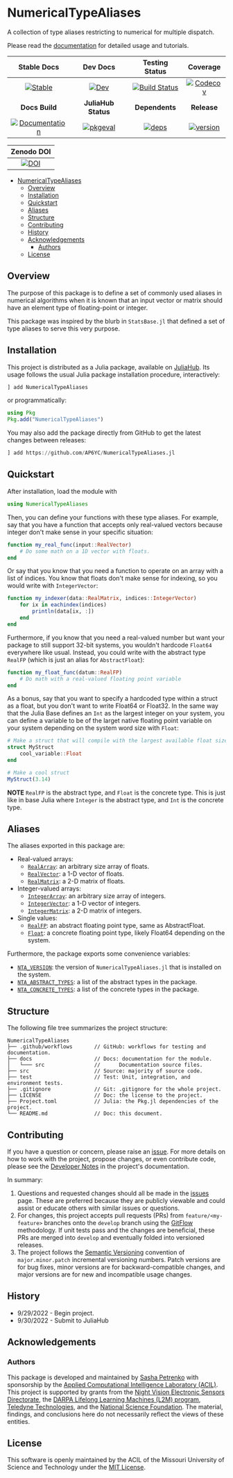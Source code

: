 # NumericalTypeAliases

A collection of type aliases restricting to numerical for multiple dispatch.

Please read the [documentation][docs-dev-url] for detailed usage and tutorials.

| **Stable Docs**  | **Dev Docs** | **Testing Status** | **Coverage** |
|:----------------:|:------------:|:----------------:|:------------:|
| [![Stable][docs-stable-img]][docs-stable-url] | [![Dev][docs-dev-img]][docs-dev-url]| [![Build Status][ci-img]][ci-url] | [![Codecov][codecov-img]][codecov-url] |
| **Docs Build** | **JuliaHub Status** | **Dependents** | **Release** |
| [![Documentation][doc-status-img]][doc-status-url] | [![pkgeval][pkgeval-img]][pkgeval-url] | [![deps][deps-img]][deps-url] | [![version][version-img]][version-url] |

| **Zenodo DOI** |
| :------------: |
| [![DOI][zenodo-img]][zenodo-url] |

[zenodo-img]: https://zenodo.org/badge/DOI/10.5281/zenodo.5748453.svg
[zenodo-url]: https://doi.org/10.5281/zenodo.5748453

[doc-status-img]: https://github.com/AP6YC/NumericalTypeAliases.jl/actions/workflows/Documentation.yml/badge.svg
[doc-status-url]: https://github.com/AP6YC/NumericalTypeAliases.jl/actions/workflows/Documentation.yml

[deps-img]: https://juliahub.com/docs/NumericalTypeAliases/deps.svg
[deps-url]: https://juliahub.com/ui/Packages/NumericalTypeAliases/Sm0We?t=2

[version-img]: https://juliahub.com/docs/NumericalTypeAliases/version.svg
[version-url]: https://juliahub.com/ui/Packages/NumericalTypeAliases/Sm0We

[pkgeval-img]: https://juliahub.com/docs/NumericalTypeAliases/pkgeval.svg
[pkgeval-url]: https://juliahub.com/ui/Packages/NumericalTypeAliases/Sm0We

[docs-stable-img]: https://img.shields.io/badge/docs-stable-blue.svg
[docs-stable-url]: https://AP6YC.github.io/NumericalTypeAliases.jl/stable

[docs-dev-img]: https://img.shields.io/badge/docs-dev-blue.svg
[docs-dev-url]: https://AP6YC.github.io/NumericalTypeAliases.jl/dev

[ci-img]: https://github.com/AP6YC/NumericalTypeAliases.jl/workflows/CI/badge.svg
[ci-url]: https://github.com/AP6YC/NumericalTypeAliases.jl/actions?query=workflow%3ACI

[codecov-img]: https://codecov.io/gh/AP6YC/NumericalTypeAliases.jl/branch/main/graph/badge.svg
[codecov-url]: https://codecov.io/gh/AP6YC/NumericalTypeAliases.jl

[issues-url]: https://github.com/AP6YC/NumericalTypeAliases.jl/issues
[contrib-url]: https://ap6yc.github.io/NumericalTypeAliases.jl/dev/man/contributing/

- [NumericalTypeAliases](#numericaltypealiases)
  - [Overview](#overview)
  - [Installation](#installation)
  - [Quickstart](#quickstart)
  - [Aliases](#aliases)
  - [Structure](#structure)
  - [Contributing](#contributing)
  - [History](#history)
  - [Acknowledgements](#acknowledgements)
    - [Authors](#authors)
  - [License](#license)

## Overview

The purpose of this package is to define a set of commonly used aliases in numerical algorithms when it is known that an input vector or matrix should have an element type of floating-point or integer.

This package was inspired by the blurb in `StatsBase.jl` that defined a set of type aliases to serve this very purpose.

## Installation

This project is distributed as a Julia package, available on [JuliaHub](https://juliahub.com/).
Its usage follows the usual Julia package installation procedure, interactively:

```julia
] add NumericalTypeAliases
```

or programmatically:

```julia
using Pkg
Pkg.add("NumericalTypeAliases")
```

You may also add the package directly from GitHub to get the latest changes between releases:

```julia
] add https://github.com/AP6YC/NumericalTypeAliases.jl
```

## Quickstart

After installation, load the module with

```julia
using NumericalTypeAliases
```

Then, you can define your functions with these type aliases.
For example, say that you have a function that accepts only real-valued vectors because integer don't make sense in your specific situation:

```julia
function my_real_func(input::RealVector)
    # Do some math on a 1D vector with floats.
end
```

Or say that you know that you need a function to operate on an array with a list of indices.
You know that floats don't make sense for indexing, so you would write with `IntegerVector`:

```julia
function my_indexer(data::RealMatrix, indices::IntegerVector)
    for ix in eachindex(indices)
        println(data[ix, :])
    end
end
```

Furthermore, if you know that you need a real-valued number but want your package to still support 32-bit systems, you wouldn't hardcode `Float64` everywhere like usual.
Instead, you could write with the abstract type `RealFP` (which is just an alias for `AbstractFloat`):

```julia
function my_float_func(datum::RealFP)
    # Do math with a real-valued floating point variable
end
```

As a bonus, say that you want to specify a hardcoded type within a struct as a float, but you don't want to write Float64 or Float32.
In the same way that the Julia Base defines an `Int` as the largest integer on your system, you can define a variable to be of the larget native floating point variable on your system depending on the system word size with `Float`:

```julia
# Make a struct that will compile with the largest available float size
struct MyStruct
    cool_variable::Float
end

# Make a cool struct
MyStruct(3.14)
```

**NOTE** `RealFP` is the abstract type, and `Float` is the concrete type.
This is just like in base Julia where `Integer` is the abstract type, and `Int` is the concrete type.

## Aliases

The aliases exported in this package are:

- Real-valued arrays:
  - [`RealArray`][1]: an arbitrary size array of floats.
  - [`RealVector`][2]: a 1-D vector of floats.
  - [`RealMatrix`][3]: a 2-D matrix of floats.
- Integer-valued arrays:
  - [`IntegerArray`][4]: an arbitrary size array of integers.
  - [`IntegerVector`][5]: a 1-D vector of integers.
  - [`IntegerMatrix`][6]: a 2-D matrix of integers.
- Single values:
  - [`RealFP`][7]: an abstract floating point type, same as AbstractFloat.
  - [`Float`][8]: a concrete floating point type, likely Float64 depending on the system.

Furthermore, the package exports some convenience variables:

- [`NTA_VERSION`][9]: the version of `NumericalTypeAliases.jl` that is installed on the system.
- [`NTA_ABSTRACT_TYPES`][10]: a list of the abstract types in the package.
- [`NTA_CONCRETE_TYPES`][11]: a list of the concrete types in the package.

[1]: https://AP6YC.github.io/NumericalTypeAliases.jl/dev/man/full-index.html#NumericalTypeAliases.RealArray
[2]: https://AP6YC.github.io/NumericalTypeAliases.jl/dev/man/full-index.html#NumericalTypeAliases.RealVector
[3]: https://AP6YC.github.io/NumericalTypeAliases.jl/dev/man/full-index.html#NumericalTypeAliases.RealMatrix
[4]: https://AP6YC.github.io/NumericalTypeAliases.jl/dev/man/full-index.html#NumericalTypeAliases.IntegerArray
[5]: https://AP6YC.github.io/NumericalTypeAliases.jl/dev/man/full-index.html#NumericalTypeAliases.IntegerVector
[6]: https://AP6YC.github.io/NumericalTypeAliases.jl/dev/man/full-index.html#NumericalTypeAliases.IntegerMatrix
[7]: https://AP6YC.github.io/NumericalTypeAliases.jl/dev/man/full-index.html#NumericalTypeAliases.RealFP
[8]: https://AP6YC.github.io/NumericalTypeAliases.jl/dev/man/full-index.html#NumericalTypeAliases.Float
[9]: https://AP6YC.github.io/NumericalTypeAliases.jl/dev/man/full-index.html#NumericalTypeAliases.NTA_VERSION
[10]: https://AP6YC.github.io/NumericalTypeAliases.jl/dev/man/full-index.html#NumericalTypeAliases.NTA_ABSTRACT_TYPES
[11]: https://AP6YC.github.io/NumericalTypeAliases.jl/dev/man/full-index.html#NumericalTypeAliases.NTA_CONCRETE_TYPES

## Structure

The following file tree summarizes the project structure:

```console
NumericalTypeAliases
├── .github/workflows       // GitHub: workflows for testing and documentation.
├── docs                    // Docs: documentation for the module.
│   └─── src                //      Documentation source files.
├── src                     // Source: majority of source code.
├── test                    // Test: Unit, integration, and environment tests.
├── .gitignore              // Git: .gitignore for the whole project.
├── LICENSE                 // Doc: the license to the project.
├── Project.toml            // Julia: the Pkg.jl dependencies of the project.
└── README.md               // Doc: this document.
```

## Contributing

If you have a question or concern, please raise an [issue][issues-url].
For more details on how to work with the project, propose changes, or even contribute code, please see the [Developer Notes][contrib-url] in the project's documentation.

In summary:

1. Questions and requested changes should all be made in the [issues][issues-url] page.
These are preferred because they are publicly viewable and could assist or educate others with similar issues or questions.
2. For changes, this project accepts pull requests (PRs) from `feature/<my-feature>` branches onto the `develop` branch using the [GitFlow](https://nvie.com/posts/a-successful-git-branching-model/) methodology.
If unit tests pass and the changes are beneficial, these PRs are merged into `develop` and eventually folded into versioned releases.
3. The project follows the [Semantic Versioning](https://semver.org/) convention of `major.minor.patch` incremental versioning numbers.
Patch versions are for bug fixes, minor versions are for backward-compatible changes, and major versions are for new and incompatible usage changes.

## History

- 9/29/2022 - Begin project.
- 9/30/2022 - Submit to JuliaHub

## Acknowledgements

### Authors

This package is developed and maintained by [Sasha Petrenko](https://github.com/AP6YC) with sponsorship by the [Applied Computational Intelligence Laboratory (ACIL)](https://acil.mst.edu/). This project is supported by grants from the [Night Vision Electronic Sensors Directorate](https://c5isr.ccdc.army.mil/inside_c5isr_center/nvesd/), the [DARPA Lifelong Learning Machines (L2M) program](https://www.darpa.mil/program/lifelong-learning-machines), [Teledyne Technologies](http://www.teledyne.com/), and the [National Science Foundation](https://www.nsf.gov/).
The material, findings, and conclusions here do not necessarily reflect the views of these entities.

## License

This software is openly maintained by the ACIL of the Missouri University of Science and Technology under the [MIT License](LICENSE).
